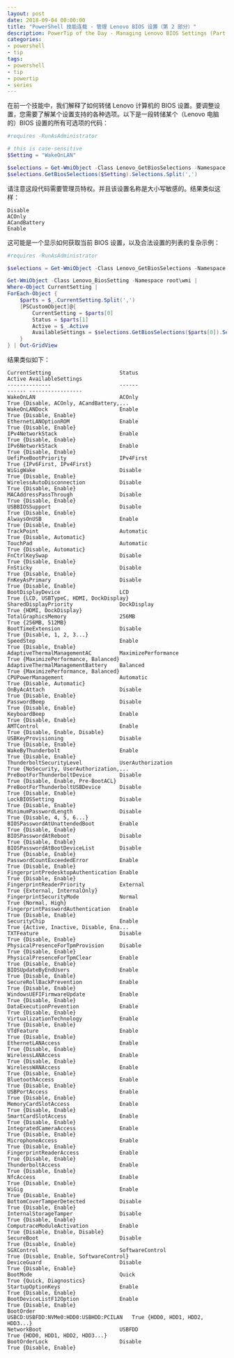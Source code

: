 ```yaml
---
layout: post
date: 2018-09-04 00:00:00
title: "PowerShell 技能连载 - 管理 Lenovo BIOS 设置（第 2 部分）"
description: PowerTip of the Day - Managing Lenovo BIOS Settings (Part 2)
categories:
- powershell
- tip
tags:
- powershell
- tip
- powertip
- series
---
```

在前一个技能中，我们解释了如何转储 Lenovo 计算机的 BIOS 设置。要调整设置，您需要了解某个设置支持的各种选项。以下是一段转储某个（Lenovo 电脑的）BIOS 设置的所有可选项的代码：

```powershell
#requires -RunAsAdministrator

# this is case-sensitive
$Setting = "WakeOnLAN"

$selections = Get-WmiObject -Class Lenovo_GetBiosSelections -Namespace root\wmi
$selections.GetBiosSelections($Setting).Selections.Split(',')
```

请注意这段代码需要管理员特权。并且该设置名称是大小写敏感的。结果类似这样：

    Disable
    ACOnly
    ACandBattery
    Enable

这可能是一个显示如何获取当前 BIOS 设置，以及合法设置的列表的复杂示例：

```powershell
#requires -RunAsAdministrator

$selections = Get-WmiObject -Class Lenovo_GetBiosSelections -Namespace root\wmi

Get-WmiObject -Class Lenovo_BiosSetting -Namespace root\wmi |
Where-Object CurrentSetting |
ForEach-Object {
    $parts = $_.CurrentSetting.Split(',')
    [PSCustomObject]@{
        CurrentSetting = $parts[0]
        Status = $parts[1]
        Active = $_.Active
        AvailableSettings = $selections.GetBiosSelections($parts[0]).Selections.Split(',')
    }
} | Out-GridView
```

结果类似如下：

    CurrentSetting                      Status                                Active AvailableSettings
    --------------                      ------                                ------ -----------------
    WakeOnLAN                           ACOnly                                  True {Disable, ACOnly, ACandBattery,...
    WakeOnLANDock                       Enable                                  True {Disable, Enable}
    EthernetLANOptionROM                Enable                                  True {Disable, Enable}
    IPv4NetworkStack                    Enable                                  True {Disable, Enable}
    IPv6NetworkStack                    Enable                                  True {Disable, Enable}
    UefiPxeBootPriority                 IPv4First                               True {IPv6First, IPv4First}
    WiGigWake                           Disable                                 True {Disable, Enable}
    WirelessAutoDisconnection           Disable                                 True {Disable, Enable}
    MACAddressPassThrough               Disable                                 True {Disable, Enable}
    USBBIOSSupport                      Disable                                 True {Disable, Enable}
    AlwaysOnUSB                         Enable                                  True {Disable, Enable}
    TrackPoint                          Automatic                               True {Disable, Automatic}
    TouchPad                            Automatic                               True {Disable, Automatic}
    FnCtrlKeySwap                       Disable                                 True {Disable, Enable}
    FnSticky                            Disable                                 True {Disable, Enable}
    FnKeyAsPrimary                      Disable                                 True {Disable, Enable}
    BootDisplayDevice                   LCD                                     True {LCD, USBTypeC, HDMI, DockDisplay}
    SharedDisplayPriority               DockDisplay                             True {HDMI, DockDisplay}
    TotalGraphicsMemory                 256MB                                   True {256MB, 512MB}
    BootTimeExtension                   Disable                                 True {Disable, 1, 2, 3...}
    SpeedStep                           Enable                                  True {Disable, Enable}
    AdaptiveThermalManagementAC         MaximizePerformance                     True {MaximizePerformance, Balanced}
    AdaptiveThermalManagementBattery    Balanced                                True {MaximizePerformance, Balanced}
    CPUPowerManagement                  Automatic                               True {Disable, Automatic}
    OnByAcAttach                        Disable                                 True {Disable, Enable}
    PasswordBeep                        Disable                                 True {Disable, Enable}
    KeyboardBeep                        Enable                                  True {Disable, Enable}
    AMTControl                          Enable                                  True {Disable, Enable, Disable}
    USBKeyProvisioning                  Disable                                 True {Disable, Enable}
    WakeByThunderbolt                   Enable                                  True {Disable, Enable}
    ThunderboltSecurityLevel            UserAuthorization                       True {NoSecurity, UserAuthorization,...
    PreBootForThunderboltDevice         Disable                                 True {Disable, Enable, Pre-BootACL}
    PreBootForThunderboltUSBDevice      Disable                                 True {Disable, Enable}
    LockBIOSSetting                     Disable                                 True {Disable, Enable}
    MinimumPasswordLength               Disable                                 True {Disable, 4, 5, 6...}
    BIOSPasswordAtUnattendedBoot        Enable                                  True {Disable, Enable}
    BIOSPasswordAtReboot                Disable                                 True {Disable, Enable}
    BIOSPasswordAtBootDeviceList        Disable                                 True {Disable, Enable}
    PasswordCountExceededError          Enable                                  True {Disable, Enable}
    FingerprintPredesktopAuthentication Enable                                  True {Disable, Enable}
    FingerprintReaderPriority           External                                True {External, InternalOnly}
    FingerprintSecurityMode             Normal                                  True {Normal, High}
    FingerprintPasswordAuthentication   Enable                                  True {Disable, Enable}
    SecurityChip                        Enable                                  True {Active, Inactive, Disable, Ena...
    TXTFeature                          Disable                                 True {Disable, Enable}
    PhysicalPresenceForTpmProvision     Disable                                 True {Disable, Enable}
    PhysicalPresenceForTpmClear         Enable                                  True {Disable, Enable}
    BIOSUpdateByEndUsers                Enable                                  True {Disable, Enable}
    SecureRollBackPrevention            Enable                                  True {Disable, Enable}
    WindowsUEFIFirmwareUpdate           Enable                                  True {Disable, Enable}
    DataExecutionPrevention             Enable                                  True {Disable, Enable}
    VirtualizationTechnology            Enable                                  True {Disable, Enable}
    VTdFeature                          Enable                                  True {Disable, Enable}
    EthernetLANAccess                   Enable                                  True {Disable, Enable}
    WirelessLANAccess                   Enable                                  True {Disable, Enable}
    WirelessWANAccess                   Enable                                  True {Disable, Enable}
    BluetoothAccess                     Enable                                  True {Disable, Enable}
    USBPortAccess                       Enable                                  True {Disable, Enable}
    MemoryCardSlotAccess                Enable                                  True {Disable, Enable}
    SmartCardSlotAccess                 Enable                                  True {Disable, Enable}
    IntegratedCameraAccess              Enable                                  True {Disable, Enable}
    MicrophoneAccess                    Enable                                  True {Disable, Enable}
    FingerprintReaderAccess             Enable                                  True {Disable, Enable}
    ThunderboltAccess                   Enable                                  True {Disable, Enable}
    NfcAccess                           Enable                                  True {Disable, Enable}
    WiGig                               Enable                                  True {Disable, Enable}
    BottomCoverTamperDetected           Disable                                 True {Disable, Enable}
    InternalStorageTamper               Disable                                 True {Disable, Enable}
    ComputraceModuleActivation          Enable                                  True {Disable, Enable, Disable}
    SecureBoot                          Disable                                 True {Disable, Enable}
    SGXControl                          SoftwareControl                         True {Disable, Enable, SoftwareControl}
    DeviceGuard                         Disable                                 True {Disable, Enable}
    BootMode                            Quick                                   True {Quick, Diagnostics}
    StartupOptionKeys                   Enable                                  True {Disable, Enable}
    BootDeviceListF12Option             Enable                                  True {Disable, Enable}
    BootOrder                           USBCD:USBFDD:NVMe0:HDD0:USBHDD:PCILAN   True {HDD0, HDD1, HDD2, HDD3...}
    NetworkBoot                         USBFDD                                  True {HDD0, HDD1, HDD2, HDD3...}
    BootOrderLock                       Disable                                 True {Disable, Enable}

<!--本文国际来源：[Managing Lenovo BIOS Settings (Part 2)](http://community.idera.com/powershell/powertips/b/tips/posts/managing-lenovo-bios-settings-part-2)-->
